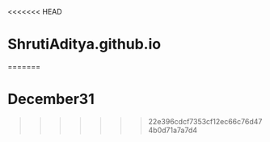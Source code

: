 <<<<<<< HEAD
# ShrutiAditya.github.io
=======
# December31
>>>>>>> 22e396cdcf7353cf12ec66c76d474b0d71a7a7d4
